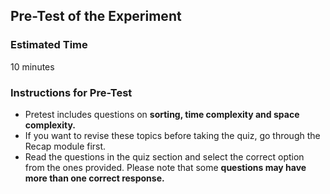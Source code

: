 ## Pre-Test of the Experiment
### Estimated Time

10 minutes

### Instructions for Pre-Test

- Pretest includes questions on **sorting, time complexity and space complexity.**
- If you want to revise these topics before taking the quiz, go through the Recap module first.
- Read the questions in the quiz section and select the correct option from the ones provided. Please note that some **questions may have more than one correct response.**

